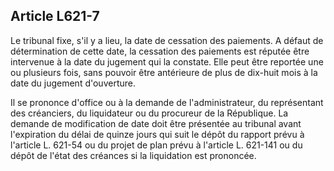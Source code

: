 Article L621-7
----
Le tribunal fixe, s'il y a lieu, la date de cessation des paiements. A défaut de
détermination de cette date, la cessation des paiements est réputée être
intervenue à la date du jugement qui la constate. Elle peut être reportée une ou
plusieurs fois, sans pouvoir être antérieure de plus de dix-huit mois à la date
du jugement d'ouverture.

Il se prononce d'office ou à la demande de l'administrateur, du représentant des
créanciers, du liquidateur ou du procureur de la République. La demande de
modification de date doit être présentée au tribunal avant l'expiration du délai
de quinze jours qui suit le dépôt du rapport prévu à l'article L. 621-54 ou du
projet de plan prévu à l'article L. 621-141 ou du dépôt de l'état des créances
si la liquidation est prononcée.
